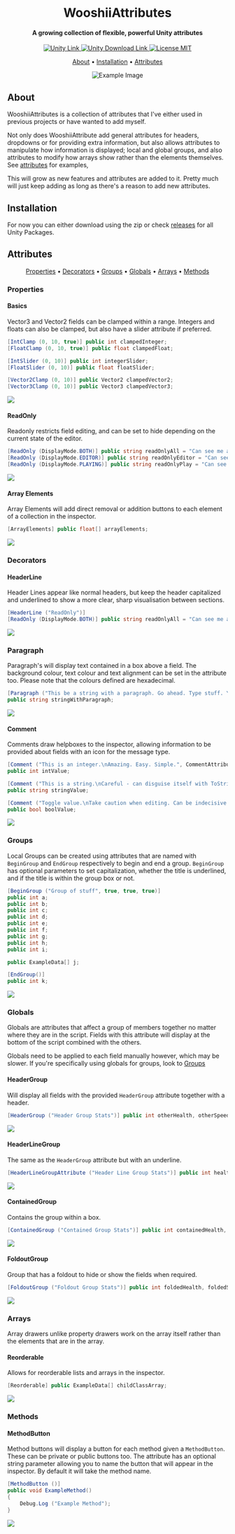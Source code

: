 
<h1 align="center">WooshiiAttributes</h1>
<h4 align="center">A growing collection of flexible, powerful Unity attributes</h4>
<p align="center">
 <a href="https://unity3d.com">
  <img src="https://img.shields.io/badge/Made%20with-Unity-grey.svg?style=for-the-badge&logo=unity" alt="Unity Link">
 <a href="https://unity3d.com/get-unity/download">
  <img src="https://img.shields.io/badge/Supported-2018.4+-grey.svg?style=for-the-badge&logo=unity" alt="Unity Download Link">
 <a href="https://github.com/WooshiiDev/WooshiiAttributes/blob/main/LICENSE">
 <img src="https://img.shields.io/badge/License-MIT-brightgreen.svg?style=for-the-badge" alt="License MIT">
</p>

<p align="center"> 
  <a href="#about">About</a> •
  <a href="#installation">Installation</a> •
  <a href="#attributes">Attributes</a>
</p>

<p align="center"> 
 <img src="https://github.com/WooshiiDev/WooshiiAttributes/blob/readme-assets/.github/README_Attr_Full_Example.png" alt="Example Image">
</p>

## About

<p>
 WooshiiAttributes is a collection of attributes that I've either used in previous projects or have wanted to add myself.
</p>

<p>
 Not only does WooshiiAttribute add general attributes for headers, dropdowns or for providing extra information, but also allows attributes to manipulate how information is displayed; local and global groups, and also attributes to modify how arrays show rather than the elements themselves. See <a href="#attributes">attributes</a> for examples,
</p>

<p>This will grow as new features and attributes are added to it. Pretty much will just keep adding as long as there's a reason to add new attributes.</p>
 
## Installation
 
<p>
 For now you can either download using the zip or check <a href="https://github.com/WooshiiDev/WooshiiAttributes/releases">releases</a> for all Unity Packages.
</p>

## Attributes

<p align="center"> 
  <a href="#properties">Properties</a> •
  <a href="#decorators">Decorators</a> •
  <a href="#groups">Groups</a> •
  <a href="#globals">Globals</a> •
  <a href="#arrays">Arrays</a> •
  <a href="#methods">Methods</a>
</p>

### Properties

#### Basics

Vector3 and Vector2 fields can be clamped within a range.
Integers and floats can also be clamped, but also have a slider attribute if preferred.

```cs
[IntClamp (0, 10, true)] public int clampedInteger;
[FloatClamp (0, 10, true)] public float clampedFloat;

[IntSlider (0, 10)] public int integerSlider;
[FloatSlider (0, 10)] public float floatSlider;

[Vector2Clamp (0, 10)] public Vector2 clampedVector2;
[Vector3Clamp (0, 10)] public Vector3 clampedVector3;
```

<a>
 <img src="https://github.com/WooshiiDev/WooshiiAttributes/blob/readme-assets/.github/PropertyDrawers/README_Attr_Basics_Example.png">
</a>

#### ReadOnly 

Readonly restricts field editing, and can be set to hide depending on the current state of the editor.

```cs
[ReadOnly (DisplayMode.BOTH)] public string readOnlyAll = "Can see me at all times. Can't edit me though.";
[ReadOnly (DisplayMode.EDITOR)] public string readOnlyEditor = "Can see me in the Editor when not playing only.";
[ReadOnly (DisplayMode.PLAYING)] public string readOnlyPlay = "Can see me when Playing only.";
```

<a>
 <img src="https://github.com/WooshiiDev/WooshiiAttributes/blob/readme-assets/.github/PropertyDrawers/README_Attr_ReadOnly_Example.png">
</a>

#### Array Elements 

Array Elements will add direct removal or addition buttons to each element of a collection in the inspector.

```cs
[ArrayElements] public float[] arrayElements;
```

<a>
 <img src="https://github.com/WooshiiDev/WooshiiAttributes/blob/readme-assets/.github/PropertyDrawers/README_Attr_ArrayElements_Example.png">
</a>

### Decorators

#### HeaderLine 

Header Lines appear like normal headers, but keep the header capitalized and underlined to show a more clear, sharp visualisation between sections.

```cs
[HeaderLine ("ReadOnly")]
[ReadOnly (DisplayMode.BOTH)] public string readOnlyAll = "Can see me at all times. Can't edit me though.";
```

<a>
 <img src="https://github.com/WooshiiDev/WooshiiAttributes/blob/readme-assets/.github/DecoratorDrawers/README_Attr_HeaderLine_Example.png.png">
</a>

### Paragraph

Paragraph's will display text contained in a box above a field. The background colour, text colour and text alignment can be set in the attribute too.
Please note that the colours defined are hexadecimal.

```cs
[Paragraph ("This be a string with a paragraph. Go ahead. Type stuff. Yes.", "#D2D2D2", "#1000FF")]
public string stringWithParagraph;
```

<a>
 <img src="https://github.com/WooshiiDev/WooshiiAttributes/blob/readme-assets/.github/DecoratorDrawers/README_Attr_Paragraph_Example.png">
</a>

#### Comment

Comments draw helpboxes to the inspector, allowing information to be provided about fields with an icon for the message type.

```cs
[Comment ("This is an integer.\nAmazing. Easy. Simple.", CommentAttribute.MessageType.INFO)]
public int intValue;

[Comment ("This is a string.\nCareful - can disguise itself with ToString()", CommentAttribute.MessageType.WARNING)]
public string stringValue;

[Comment ("Toggle value.\nTake caution when editing. Can be indecisive. Also likes to bite.", CommentAttribute.MessageType.ERROR)]
public bool boolValue;
```

<a>
 <img src="https://github.com/WooshiiDev/WooshiiAttributes/blob/readme-assets/.github/DecoratorDrawers/README_Attr_Comment_Example.png">
</a>

### Groups

Local Groups can be created using attributes that are named with `BeginGroup` and `EndGroup` respectively to begin and end a group. `BeginGroup` has optional parameters to set capitalization, whether the title is underlined, and if the title is within the group box or not.

```cs
[BeginGroup ("Group of stuff", true, true, true)]
public int a; 
public int b;
public int c;
public int d;
public int e;
public int f;
public int g;
public int h;
public int i;

public ExampleData[] j;

[EndGroup()]
public int k;
```
 
<a>
 <img src="https://github.com/WooshiiDev/WooshiiAttributes/blob/readme-assets/.github/Groups/README_Attr_LocalGroup_Example.png">
</a>

### Globals

Globals are attributes that affect a group of members together no matter where they are in the script. Fields with this attribute will display at the bottom of the script combined with the others.

Globals need to be applied to each field manually however, which may be slower. If you're specifically using globals for groups, look to <a href="#groups">Groups</a>

#### HeaderGroup

Will display all fields with the provided `HeaderGroup` attribute together with a header. 

```cs
[HeaderGroup ("Header Group Stats")] public int otherHealth, otherSpeed, otherDamage;
```

<a>
 <img src="https://github.com/WooshiiDev/WooshiiAttributes/blob/readme-assets/.github/GlobalDrawers/README_Attr_GlobHeader_Example.png">
</a>

#### HeaderLineGroup

The same as the `HeaderGroup` attribute but with an underline.

```cs
[HeaderLineGroupAttribute ("Header Line Group Stats")] public int health, speed, damage;
```

<a>
 <img src="https://github.com/WooshiiDev/WooshiiAttributes/blob/readme-assets/.github/GlobalDrawers/README_Attr_GlobHeaderLine_Example.png">
</a>

#### ContainedGroup

Contains the group within a box.

```cs
[ContainedGroup ("Contained Group Stats")] public int containedHealth, containedSpeed, containedDamage;
```

<a>
 <img src="https://github.com/WooshiiDev/WooshiiAttributes/blob/readme-assets/.github/GlobalDrawers/README_Attr_GlobContained_Example.png">
</a>

#### FoldoutGroup

Group that has a foldout to hide or show the fields when required.

```cs
[FoldoutGroup ("Foldout Group Stats")] public int foldedHealth, foldedSpeed, foldedDamage;
```

<a>
 <img src="https://github.com/WooshiiDev/WooshiiAttributes/blob/readme-assets/.github/GlobalDrawers/README_Attr_GlobFoldout_Example.png">
</a>

### Arrays

Array drawers unlike property drawers work on the array itself rather than the elements that are in the array.

#### Reorderable

Allows for reorderable lists and arrays in the inspector.

```cs
[Reorderable] public ExampleData[] childClassArray;
```

<a>
 <img src="https://github.com/WooshiiDev/WooshiiAttributes/blob/readme-assets/.github/ArrayDrawers/README_Attr_Reorderable_Example.png">
</a>

### Methods

#### MethodButton

Method buttons will display a button for each method given a `MethodButton`. These can be private or public buttons too. The attribute has an optional string parameter allowing you to name the button that will appear in the inspector. By default it will take the method name.

```cs
[MethodButton ()]
public void ExampleMethod()
{
    Debug.Log ("Example Method");
}
```

<a>
 <img src="https://github.com/WooshiiDev/WooshiiAttributes/blob/readme-assets/.github/Methods/README_Attr_Button_Example.png">
</a>
